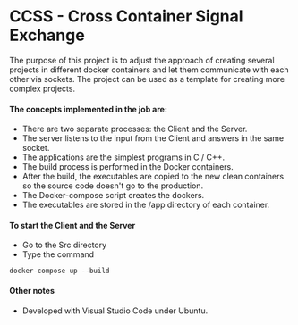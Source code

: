 # CCSS - Cross Container Signal Exchange

The purpose of this project is to adjust the approach of creating several projects in different docker containers and let them communicate with each other via sockets. The project can be used as a template for creating more complex projects.

#### The concepts implemented in the job are:
- There are two separate processes: the Client and the Server.
- The server listens to the input from the Client and answers in the same socket.
- The applications are the simplest programs in C / C++.
- The build process is performed in the Docker containers.
- After the build, the executables are copied to the new clean containers so the source code doesn't go to the production.
- The Docker-compose script creates the dockers.
- The executables are stored in the /app directory of each container.


#### To start the Client and the Server
- Go to the Src directory
- Type the command 
```
docker-compose up --build
```


#### Other notes
- Developed with Visual Studio Code under Ubuntu.
